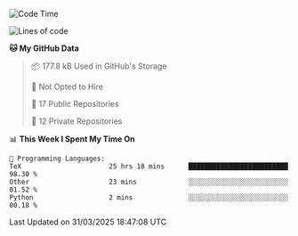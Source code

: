 <!--START_SECTION:waka-->
![Code Time](http://img.shields.io/badge/Code%20Time-1%2C108%20hrs%2059%20mins-blue)

![Lines of code](https://img.shields.io/badge/From%20Hello%20World%20I%27ve%20Written-224.9%20thousand%20lines%20of%20code-blue)

**🐱 My GitHub Data** 

> 📦 177.8 kB Used in GitHub's Storage 
 > 
> 🚫 Not Opted to Hire
 > 
> 📜 17 Public Repositories 
 > 
> 🔑 12 Private Repositories 
 > 
📊 **This Week I Spent My Time On** 

```text
💬 Programming Languages: 
TeX                      25 hrs 18 mins      █████████████████████████   98.30 % 
Other                    23 mins             ░░░░░░░░░░░░░░░░░░░░░░░░░   01.52 % 
Python                   2 mins              ░░░░░░░░░░░░░░░░░░░░░░░░░   00.18 % 
```


 Last Updated on 31/03/2025 18:47:08 UTC
<!--END_SECTION:waka-->

